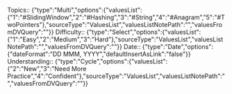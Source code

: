 

Topics:: {"type":"Multi","options":{"valuesList":{"1":"#SlidingWindow","2":"#Hashing","3":"#String","4":"#Anagram","5":"#TwoPointers"},"sourceType":"ValuesList","valuesListNotePath":"","valuesFromDVQuery":""}}
Difficulty:: {"type":"Select","options":{"valuesList":{"1":"Easy","2":"Medium","3":"Hard"},"sourceType":"ValuesList","valuesListNotePath":"","valuesFromDVQuery":""}}
Date:: {"type":"Date","options":{"dateFormat":"DD MMM, YYYY","defaultInsertAsLink":"false"}}
Understanding:: {"type":"Cycle","options":{"valuesList":{"2":"New","3":"Need More Practice","4":"Confident"},"sourceType":"ValuesList","valuesListNotePath":"","valuesFromDVQuery":""}}
